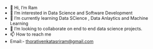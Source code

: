 - 👋 Hi, I’m   Ram
- 👀 I’m interested in Data Science and  Software Development
- 🌱 I’m currently learning Data SCience , Data Anlaytics and Machine Learning
- 💞️ I’m looking to collaborate on  end to end data science projects.
- 📫 How to reach me
- Email:- thorativenkatasriram@gmail.com
